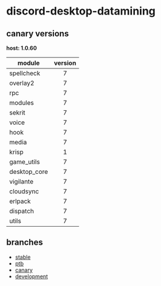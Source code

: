 # discord-desktop-datamining

## canary versions

**host: 1.0.60**

| module | version |
| ------ | :-----: |
| spellcheck | 7 |
| overlay2 | 7 |
| rpc | 7 |
| modules | 7 |
| sekrit | 7 |
| voice | 7 |
| hook | 7 |
| media | 7 |
| krisp | 1 |
| game_utils | 7 |
| desktop_core | 7 |
| vigilante | 7 |
| cloudsync | 7 |
| erlpack | 7 |
| dispatch | 7 |
| utils | 7 |

## branches

- [stable](https://github.com/OpenAsar/discord-desktop-datamining/tree/stable)
- [ptb](https://github.com/OpenAsar/discord-desktop-datamining/tree/ptb)
- [canary](https://github.com/OpenAsar/discord-desktop-datamining/tree/canary)
- [development](https://github.com/OpenAsar/discord-desktop-datamining/tree/development)